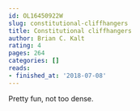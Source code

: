 ```yaml
---
id: OL16450922W
slug: constitutional-cliffhangers
title: Constitutional cliffhangers
author: Brian C. Kalt
rating: 4
pages: 264
categories: []
reads:
- finished_at: '2018-07-08'
---
```

Pretty fun, not too dense.
